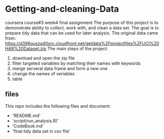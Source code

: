 # Getting-and-cleaning-Data
coursera course#3 week4 final assignment
The purpose of this project is to demonstrate ability to collect, work with, and clean a data set. The goal is to prepare tidy data that can be used for later analysis.
The original data came from: https://d396qusza40orc.cloudfront.net/getdata%2Fprojectfiles%2FUCI%20HAR%20Dataset.zip
The main steps of the project:
1. download and open the zip file
2. filter targeted variables by matching their names with keywords
3. merge serveral data frame and form a new one
4. change the names of veriables
5. table


## files
This repo includes the following files and document:
* 'README.md'
* 'script(run_analysis.R)'
* 'CodeBook.md'
* 'final tidy data set in csv file'





